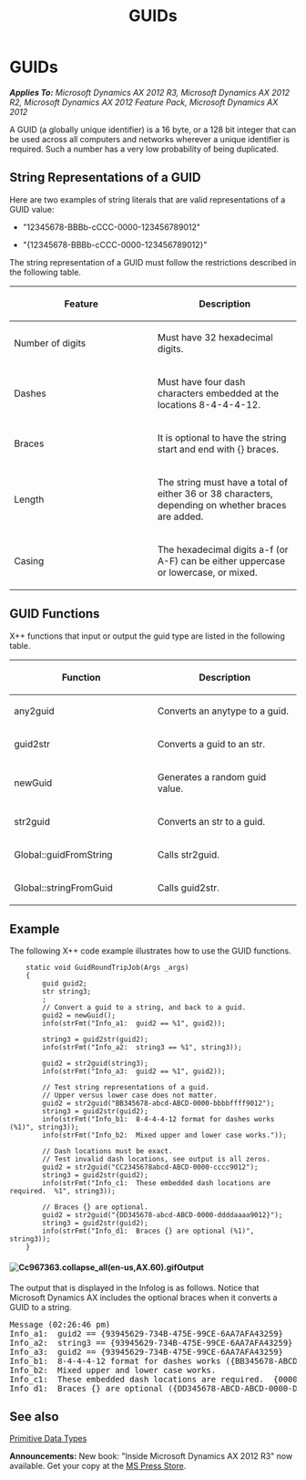 ﻿---
title: GUIDs
TOCTitle: GUIDs
ms:assetid: 14ae701e-530b-48ed-a363-7f1292ce54ef
ms:mtpsurl: https://msdn.microsoft.com/en-us/library/Cc967363(v=AX.60)
ms:contentKeyID: 35240606
ms.date: 05/18/2015
mtps_version: v=AX.60
---

# GUIDs 


_**Applies To:** Microsoft Dynamics AX 2012 R3, Microsoft Dynamics AX 2012 R2, Microsoft Dynamics AX 2012 Feature Pack, Microsoft Dynamics AX 2012_

A GUID (a globally unique identifier) is a 16 byte, or a 128 bit integer that can be used across all computers and networks wherever a unique identifier is required. Such a number has a very low probability of being duplicated.

## String Representations of a GUID

Here are two examples of string literals that are valid representations of a GUID value:

  - "12345678-BBBb-cCCC-0000-123456789012"

  - "{12345678-BBBb-cCCC-0000-123456789012}"

The string representation of a GUID must follow the restrictions described in the following table.

<table>
<colgroup>
<col style="width: 50%" />
<col style="width: 50%" />
</colgroup>
<thead>
<tr class="header">
<th><p>Feature</p></th>
<th><p>Description</p></th>
</tr>
</thead>
<tbody>
<tr class="odd">
<td><p>Number of digits</p></td>
<td><p>Must have 32 hexadecimal digits.</p></td>
</tr>
<tr class="even">
<td><p>Dashes</p></td>
<td><p>Must have four dash characters embedded at the locations 8-4-4-4-12.</p></td>
</tr>
<tr class="odd">
<td><p>Braces</p></td>
<td><p>It is optional to have the string start and end with {} braces.</p></td>
</tr>
<tr class="even">
<td><p>Length</p></td>
<td><p>The string must have a total of either 36 or 38 characters, depending on whether braces are added.</p></td>
</tr>
<tr class="odd">
<td><p>Casing</p></td>
<td><p>The hexadecimal digits a-f (or A-F) can be either uppercase or lowercase, or mixed.</p></td>
</tr>
</tbody>
</table>


## GUID Functions

X++ functions that input or output the guid type are listed in the following table.

<table>
<colgroup>
<col style="width: 50%" />
<col style="width: 50%" />
</colgroup>
<thead>
<tr class="header">
<th><p>Function</p></th>
<th><p>Description</p></th>
</tr>
</thead>
<tbody>
<tr class="odd">
<td><p>any2guid</p></td>
<td><p>Converts an anytype to a guid.</p></td>
</tr>
<tr class="even">
<td><p>guid2str</p></td>
<td><p>Converts a guid to an str.</p></td>
</tr>
<tr class="odd">
<td><p>newGuid</p></td>
<td><p>Generates a random guid value.</p></td>
</tr>
<tr class="even">
<td><p>str2guid</p></td>
<td><p>Converts an str to a guid.</p></td>
</tr>
<tr class="odd">
<td><p>Global::guidFromString</p></td>
<td><p>Calls str2guid.</p></td>
</tr>
<tr class="even">
<td><p>Global::stringFromGuid</p></td>
<td><p>Calls guid2str.</p></td>
</tr>
</tbody>
</table>


## Example

The following X++ code example illustrates how to use the GUID functions.

```X++
    static void GuidRoundTripJob(Args _args)
    {
        guid guid2;
        str string3;
        ;
        // Convert a guid to a string, and back to a guid.
        guid2 = newGuid();
        info(strFmt("Info_a1:  guid2 == %1", guid2));
    
        string3 = guid2str(guid2);
        info(strFmt("Info_a2:  string3 == %1", string3));
    
        guid2 = str2guid(string3);
        info(strFmt("Info_a3:  guid2 == %1", guid2));
        
        // Test string representations of a guid.
        // Upper versus lower case does not matter.
        guid2 = str2guid("BB345678-abcd-ABCD-0000-bbbbffff9012");
        string3 = guid2str(guid2);
        info(strFmt("Info_b1:  8-4-4-4-12 format for dashes works (%1)", string3));
        info(strFmt("Info_b2:  Mixed upper and lower case works."));
    
        // Dash locations must be exact.
        // Test invalid dash locations, see output is all zeros.
        guid2 = str2guid("CC2345678abcd-ABCD-0000-cccc9012");
        string3 = guid2str(guid2);
        info(strFmt("Info_c1:  These embedded dash locations are required.  %1", string3));
    
        // Braces {} are optional.
        guid2 = str2guid("{DD345678-abcd-ABCD-0000-ddddaaaa9012}");
        string3 = guid2str(guid2);
        info(strFmt("Info_d1:  Braces {} are optional (%1)", string3));
    }
```

#### ![Cc967363.collapse\_all(en-us,AX.60).gif](images/Gg863931.collapse_all(en-us,AX.60).gif "Cc967363.collapse_all(en-us,AX.60).gif")Output

The output that is displayed in the Infolog is as follows. Notice that Microsoft Dynamics AX includes the optional braces when it converts a GUID to a string.

<pre IsFakePre="true" xmlns="http://www.w3.org/1999/xhtml">Message (02:26:46 pm)
Info_a1:  guid2 == {93945629-734B-475E-99CE-6AA7AFA43259}
Info_a2:  string3 == {93945629-734B-475E-99CE-6AA7AFA43259}
Info_a3:  guid2 == {93945629-734B-475E-99CE-6AA7AFA43259}
Info_b1:  8-4-4-4-12 format for dashes works ({BB345678-ABCD-ABCD-0000-BBBBFFFF9012})
Info_b2:  Mixed upper and lower case works.
Info_c1:  These embedded dash locations are required.  {00000000-0000-0000-0000-000000000000}
Info_d1:  Braces {} are optional ({DD345678-ABCD-ABCD-0000-DDDDAAAA9012})</pre>


## See also

[Primitive Data Types](primitive-data-types.md)

  
**Announcements:** New book: "Inside Microsoft Dynamics AX 2012 R3" now available. Get your copy at the [MS Press Store](https://www.microsoftpressstore.com/store/inside-microsoft-dynamics-ax-2012-r3-9780735685109).


